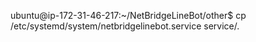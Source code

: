 ubuntu@ip-172-31-46-217:~/NetBridgeLineBot/other$ cp /etc/systemd/system/netbridgelinebot.service service/.
